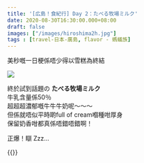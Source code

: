 ```yaml
---
title: '[広島！食紀行] Day 2：たべる牧場ミルク'
date: 2020-08-30T16:30:00.000+08:00
draft: false
images: ["/images/hiroshima2h.jpg"]
tags : [travel-日本-廣島, flavor - 螞蟻族]
---
```


美秒嘅一日梗係唔少得以雪糕為終結  

![](/images/hiroshima2h.jpg)

終於試到話題の **たべる牧場ミルク**  
牛乳含量係50％  
超超超濃郁嘅牛牛牛奶呢～～～  
但係就唔似平時啲full of cream嗰種咁厚身  
保留奶香咁都真係唔錯唔錯啊！  
  
  
正爆！瞓 Zzz…
  
  
{{<hiroshima>}}
